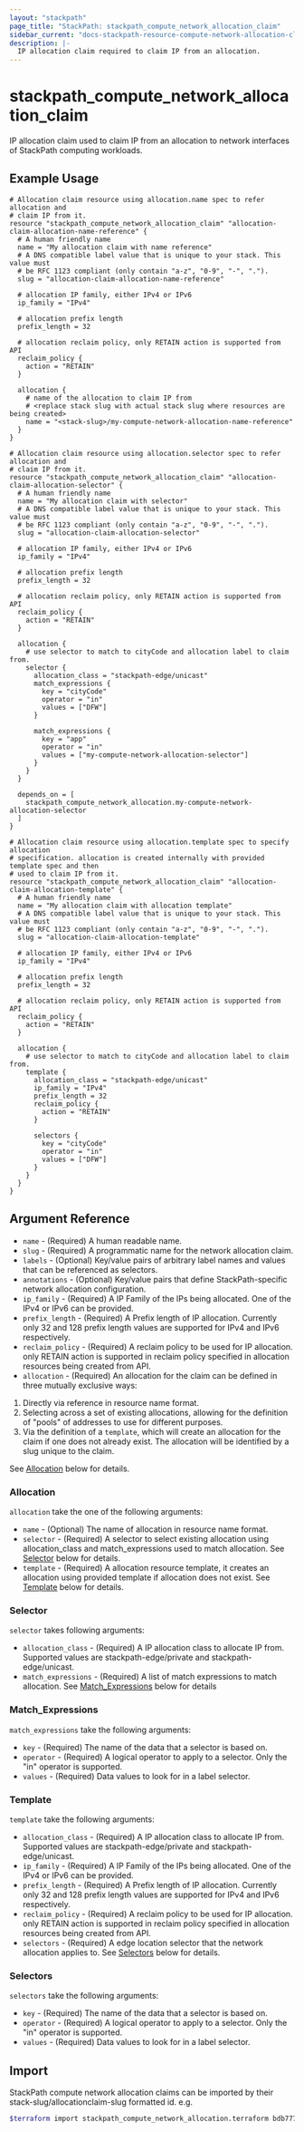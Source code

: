 ```yaml
---
layout: "stackpath"
page_title: "StackPath: stackpath_compute_network_allocation_claim"
sidebar_current: "docs-stackpath-resource-compute-network-allocation-claim"
description: |-
  IP allocation claim required to claim IP from an allocation.
---
```


# stackpath\_compute\_network\_allocation\_claim

IP allocation claim used to claim IP from an allocation to network interfaces of StackPath computing workloads.

## Example Usage

```hcl
# Allocation claim resource using allocation.name spec to refer allocation and
# claim IP from it.
resource "stackpath_compute_network_allocation_claim" "allocation-claim-allocation-name-reference" {
  # A human friendly name
  name = "My allocation claim with name reference"
  # A DNS compatible label value that is unique to your stack. This value must
  # be RFC 1123 compliant (only contain "a-z", "0-9", "-", ".").
  slug = "allocation-claim-allocation-name-reference"

  # allocation IP family, either IPv4 or IPv6
  ip_family = "IPv4"

  # allocation prefix length
  prefix_length = 32

  # allocation reclaim policy, only RETAIN action is supported from API
  reclaim_policy {
    action = "RETAIN"
  }

  allocation {
    # name of the allocation to claim IP from
    # <replace stack slug with actual stack slug where resources are being created>
    name = "<stack-slug>/my-compute-network-allocation-name-reference"
  }
}

# Allocation claim resource using allocation.selector spec to refer allocation and
# claim IP from it.
resource "stackpath_compute_network_allocation_claim" "allocation-claim-allocation-selector" {
  # A human friendly name
  name = "My allocation claim with selector"
  # A DNS compatible label value that is unique to your stack. This value must
  # be RFC 1123 compliant (only contain "a-z", "0-9", "-", ".").
  slug = "allocation-claim-allocation-selector"

  # allocation IP family, either IPv4 or IPv6
  ip_family = "IPv4"

  # allocation prefix length
  prefix_length = 32

  # allocation reclaim policy, only RETAIN action is supported from API
  reclaim_policy {
    action = "RETAIN"
  }

  allocation {
    # use selector to match to cityCode and allocation label to claim from.
    selector {
      allocation_class = "stackpath-edge/unicast"
      match_expressions {
        key = "cityCode"
        operator = "in"
        values = ["DFW"]
      }

      match_expressions {
        key = "app"
        operator = "in"
        values = ["my-compute-network-allocation-selector"]
      }
    }
  }

  depends_on = [
    stackpath_compute_network_allocation.my-compute-network-allocation-selector
  ]
}

# Allocation claim resource using allocation.template spec to specify allocation
# specification. allocation is created internally with provided template spec and then
# used to claim IP from it.
resource "stackpath_compute_network_allocation_claim" "allocation-claim-allocation-template" {
  # A human friendly name
  name = "My allocation claim with allocation template"
  # A DNS compatible label value that is unique to your stack. This value must
  # be RFC 1123 compliant (only contain "a-z", "0-9", "-", ".").
  slug = "allocation-claim-allocation-template"

  # allocation IP family, either IPv4 or IPv6
  ip_family = "IPv4"

  # allocation prefix length
  prefix_length = 32

  # allocation reclaim policy, only RETAIN action is supported from API
  reclaim_policy {
    action = "RETAIN"
  }

  allocation {
    # use selector to match to cityCode and allocation label to claim from.
    template {
      allocation_class = "stackpath-edge/unicast"
      ip_family = "IPv4"
      prefix_length = 32
      reclaim_policy {
        action = "RETAIN"
      }

      selectors {
        key = "cityCode"
        operator = "in"
        values = ["DFW"]
      }
    }
  }
}

```

## Argument Reference

* `name` - (Required) A human readable name.
* `slug` - (Required) A programmatic name for the network allocation claim.
* `labels` - (Optional) Key/value pairs of arbitrary label names and values that can be referenced as selectors.
* `annotations` - (Optional) Key/value pairs that define StackPath-specific network allocation configuration.
* `ip_family` - (Required) A IP Family of the IPs being allocated. One of the IPv4 or IPv6 can be provided.
* `prefix_length` - (Required) A Prefix length of IP allocation. Currently only 32 and 128
prefix length values are supported for IPv4 and IPv6 respectively.
* `reclaim_policy` - (Required) A reclaim policy to be used for IP allocation. only RETAIN action is supported in reclaim policy specified in allocation resources being created from API.
* `allocation` - (Required) An allocation for the claim can be defined in three mutually exclusive ways:

1. Directly via reference in resource name format.
2. Selecting across a set of existing allocations, allowing for the definition of "pools" of addresses to use for different purposes.
3. Via the definition of a `template`, which will create an allocation for the claim if one does not already exist. The allocation will be identified by a slug unique to the claim.

See [Allocation](#allocation) below for details.

### Allocation

`allocation` take the one of the following arguments:

* `name` - (Optional) The name of allocation in resource name format.
* `selector` - (Required) A selector to select existing allocation using allocation_class
and match_expressions used to match allocation. See [Selector](#selector) below for details.
* `template` - (Required) A allocation resource template, it creates an allocation using
provided template if allocation does not exist. See [Template](#template) below for details.

### Selector

`selector` takes following arguments:

* `allocation_class` - (Required) A IP allocation class to allocate IP from. Supported values are stackpath-edge/private and stackpath-edge/unicast.
* `match_expressions` - (Required) A list of match expressions to match allocation. See [Match_Expressions](#match_expressions) below for details

### Match_Expressions

`match_expressions` take the following arguments:

* `key` - (Required) The name of the data that a selector is based on.
* `operator` - (Required) A logical operator to apply to a selector. Only the "in" operator is supported.
* `values` - (Required) Data values to look for in a label selector.

### Template

`template` take the following arguments:

* `allocation_class` - (Required) A IP allocation class to allocate IP from. Supported values are stackpath-edge/private and stackpath-edge/unicast.
* `ip_family` - (Required) A IP Family of the IPs being allocated. One of the IPv4 or IPv6 can be provided.
* `prefix_length` - (Required) A Prefix length of IP allocation. Currently only 32 and 128
prefix length values are supported for IPv4 and IPv6 respectively.
* `reclaim_policy` - (Required) A reclaim policy to be used for IP allocation. only RETAIN action is supported in reclaim policy specified in allocation resources being created from API.
* `selectors` - (Required) A edge location selector that the network allocation applies to. See [Selectors](#selectors) below for details.

### Selectors

`selectors` take the following arguments:

* `key` - (Required) The name of the data that a selector is based on.
* `operator` - (Required) A logical operator to apply to a selector. Only the "in" operator is supported.
* `values` - (Required) Data values to look for in a label selector.

## Import

StackPath compute network allocation claims can be imported by their stack-slug/allocationclaim-slug formatted id. e.g.

```bash
$terraform import stackpath_compute_network_allocation.terraform bdb77768-2938-4ad8-a736-be5290add801/allocationclaim-slug
```
